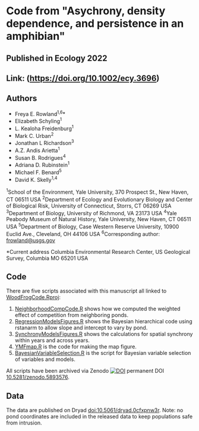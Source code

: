 # Code from "Asychrony, density dependence, and persistence in an amphibian"
## Published in Ecology 2022
## Link: (https://doi.org/10.1002/ecy.3696)

## Authors
- Freya E. Rowland<sup>1,6</sup>*
- Elizabeth Schyling<sup>1</sup>
- L. Kealoha Freidenburg<sup>1</sup>
- Mark C. Urban<sup>2</sup>
- Jonathan L Richardson<sup>3</sup>
- A.Z. Andis Arietta<sup>1</sup>
- Susan B. Rodrigues<sup>4</sup>
- Adriana D. Rubinstein<sup>1</sup>
- Michael F. Benard<sup>5</sup>
- David K. Skelly<sup>1,4</sup>

<sup>1</sup>School of the Environment, Yale University, 370 Prospect St., New Haven, CT 06511 USA
<sup>2</sup>Department of Ecology and Evolutionary Biology and Center of Biological Risk, University of Connecticut, Storrs, CT 06269 USA
<sup>3</sup>Department of Biology, University of Richmond, VA 23173 USA
<sup>4</sup>Yale Peabody Museum of Natural History, Yale University, New Haven, CT 06511 USA
<sup>5</sup>Department of Biology, Case Western Reserve University, 10900 Euclid Ave., Cleveland, OH 44106 USA
<sup>6</sup>Corresponding author: frowland@usgs.gov

*Current address Columbia Environmental Research Center, US Geological Survey, Columbia MO 65201 USA

## Code

There are five scripts associated with this manuscript all linked to [WoodFrogCode.Rproj](code/WoodFrogCode.Rproj):

1) [NeighborhoodCompCode.R](<code/NeighborhoodCompCode.R>) shows how we computed the weighted effect of competition from neighboring ponds.
2) [RegressionModelsFigures.R](<code/RegressionModelsFigures.R>) shows the Bayesian hierarchical code using rstanarm to allow slope and intercept to vary by pond.
3) [SynchronyModelsFigures.R](<code/SynchronyModelsFigures.R>) shows the calculations for spatial synchrony within years and across years.
4) [YMFmap.R](<code/YMFmap.R>) is the code for making the map figure.
5) [BayesianVariableSelection.R](<code/BayesianVariableSelection.R>) is the script for Bayesian variable selection of variables and models.

All scripts have been archived via Zenodo [![DOI](https://zenodo.org/badge/DOI/10.5281/zenodo.5903388.svg)](https://doi.org/10.5281/zenodo.5903388) permanent DOI [10.5281/zenodo.5893576](https://doi.org/10.5281/zenodo.5893576).

## Data

The data are published on Dryad [doi:10.5061/dryad.0cfxpnw3r](https://doi.org/10.5061/dryad.0cfxpnw3r). Note: no pond coordinates are included in the released data to keep populations safe from intrusion. 
